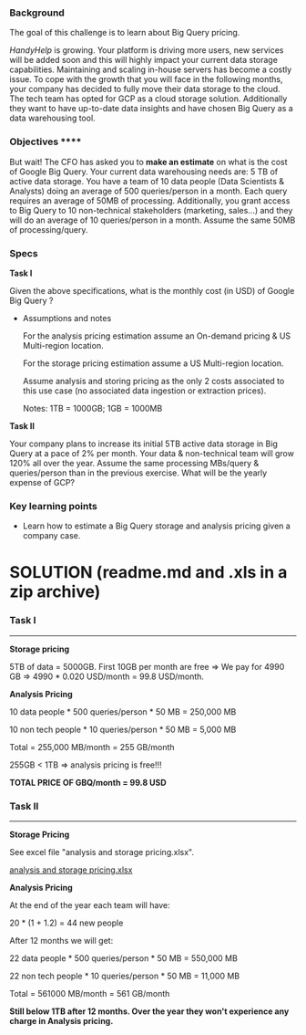 ### Background

The goal of this challenge is to learn about Big Query pricing.

*HandyHelp* is growing. Your platform is driving more users, new services will be added soon and this will highly impact your current data storage capabilities. Maintaining and scaling in-house servers has become a costly issue. To cope with the growth that you will face in the following months, your company has decided to fully move their data storage to the cloud. The tech team has opted for GCP as a cloud storage solution. Additionally they want to have up-to-date data insights and have chosen Big Query as a data warehousing tool. 

### Objectives ****

But wait! The CFO has asked you to **make an estimate** on what is the cost of Google Big Query. Your current data warehousing needs are: 5 TB of active data storage. You have a team of 10 data people (Data Scientists & Analysts) doing an average of 500 queries/person in a month. Each query requires an average of 50MB of processing. Additionally, you grant access to Big Query to 10 non-technical stakeholders (marketing, sales…) and they will do an average of 10 queries/person in a month. Assume the same 50MB of processing/query.  

### Specs

**Task I**

Given the above specifications, what is the monthly cost (in USD) of Google Big Query ?

- Assumptions and notes

    For the analysis pricing estimation assume an On-demand pricing & US Multi-region location.

    For the storage pricing estimation assume a US Multi-region location.

    Assume analysis and storing pricing as the only 2 costs associated to this use case (no associated data ingestion or extraction prices).

    Notes: 1TB = 1000GB; 1GB = 1000MB

**Task II**

Your company plans to increase its initial 5TB active data storage in Big Query at a pace of 2% per month. Your data & non-technical team will grow 120% all over the year. Assume the same processing MBs/query & queries/person than in the previous exercise. What will be the yearly expense of GCP?

### Key learning points

- Learn how to estimate a Big Query storage and analysis pricing given a company case.

# SOLUTION (readme.md and .xls in a zip archive)

### **Task I**

---

**Storage pricing**

5TB of data = 5000GB. First 10GB per month are free => We pay for 4990 GB => 4990 * 0.020 USD/month = 99.8 USD/month.

**Analysis Pricing**

10 data people * 500 queries/person * 50 MB = 250,000 MB

10 non tech people * 10 queries/person * 50 MB = 5,000 MB

Total = 255,000 MB/month = 255 GB/month

255GB < 1TB => analysis pricing is free!!!

**TOTAL PRICE OF GBQ/month = 99.8 USD**

### **Task II**

---

**Storage Pricing** 

See excel file "analysis and storage pricing.xlsx".

[analysis and storage pricing.xlsx](assets/analysis_and_storage_pricing.xlsx)

**Analysis Pricing**

At the end of the year each team will have:

20 * (1 + 1.2) = 44 new people

After 12 months we will get:

22 data people * 500 queries/person * 50 MB = 550,000 MB

22 non tech people * 10 queries/person * 50 MB = 11,000 MB

Total = 561000 MB/month = 561 GB/month

**Still below 1TB after 12 months. Over the year they won't experience any charge in Analysis pricing.**
